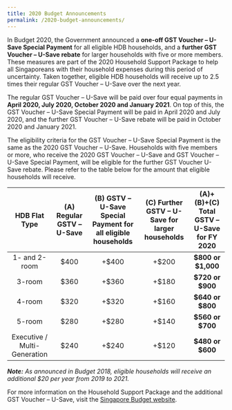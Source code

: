 ```yaml
---
title: 2020 Budget Announcements
permalink: /2020-budget-announcements/
---
```

In Budget 2020, the Government announced a **one-off GST Voucher – U-Save Special Payment** for all eligible HDB households, and a **further GST Voucher – U-Save rebate** for larger households with five or more members. These measures are part of the 2020 Household Support Package to help all Singaporeans with their household expenses during this period of uncertainty. Taken together, eligible HDB households will receive up to 2.5 times their regular GST Voucher – U-Save over the next year.

The regular GST Voucher – U-Save will be paid over four equal payments in **April 2020, July 2020, October 2020 and January 2021**. On top of this, the GST Voucher – U-Save Special Payment will be paid in April 2020 and July 2020, and the further GST Voucher – U-Save rebate will be paid in October 2020 and January 2021.

The eligibility criteria for the GST Voucher – U-Save Special Payment is the same as the 2020 GST Voucher – U-Save. Households with five members or more, who receive the 2020 GST Voucher – U-Save and GST Voucher – U-Save Special Payment, will be eligible for the further GST Voucher U-Save rebate. Please refer to the table below for the amount that eligible households will receive.

HDB Flat Type	| (A) Regular GSTV – U-Save | (B) GSTV – U-Save Special Payment for all eligible households | (C) Further GSTV – U-Save for larger households | (A)+(B)+(C) Total GSTV – U-Save for FY 2020 |
:---:|:---:|:---:|:---:|:---:|
1- and 2-room|$400|+$400|+$200|**$800 or $1,000**
3-room|$360|+$360|+$180|**$720 or $900**
4-room|$320|+$320|+$160|**$640 or $800**
5-room|$280|+$280|+$140|**$560 or $700**
Executive / Multi-Generation|$240|+$240|+$120|**$480 or $600**

***Note:***
*As announced in Budget 2018, eligible households will receive an additional $20 per year from 2019 to 2021.*

For more information on the Household Support Package and the additional GST Voucher – U-Save, visit the [Singapore Budget website](https://www.singaporebudget.gov.sg/budget_2020 "Budget 2020").
